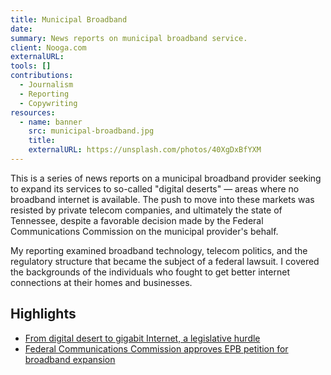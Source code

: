 ```yaml
---
title: Municipal Broadband
date:
summary: News reports on municipal broadband service.
client: Nooga.com
externalURL:
tools: []
contributions:
  - Journalism
  - Reporting
  - Copywriting
resources:
  - name: banner
    src: municipal-broadband.jpg
    title:
    externalURL: https://unsplash.com/photos/40XgDxBfYXM
---
```


This is a series of news reports on a municipal broadband provider seeking to expand its services to so-called "digital deserts" — areas where no broadband internet is available. The push to move into these markets was resisted by private telecom companies, and ultimately the state of Tennessee, despite a favorable decision made by the Federal Communications Commission on the municipal provider's behalf.

My reporting examined broadband technology, telecom politics, and the regulatory structure that became the subject of a federal lawsuit. I covered the backgrounds of the individuals who fought to get better internet connections at their homes and businesses.

## Highlights

+ [From digital desert to gigabit Internet, a legislative hurdle](https://noogatoday.6amcity.com/from-digital-desert-to-gigabit-internet-a-legislative-hurdle/)
+ [Federal Communications Commission approves EPB petition for broadband expansion](https://noogatoday.6amcity.com/federal-communications-commission-approves-epb-petition-for-broadband-expansion/)
